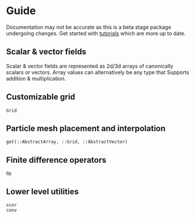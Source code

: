 # Guide

Documentation may not be accurate as this is a beta stage package undergoing changes. Get started with [tutorials](https://colab.research.google.com/drive/17JZEdK6aALxvn0JPBJEHGeK2nO1hPnhQ) which are more up to date.

## Scalar & vector fields

Scalar & vector fields are represented as 2d/3d arrays of canonically scalars or vectors. Array values can alternatively be any type that Supports addition & multiplication.

## Customizable grid

```@docs
Grid
```

## Particle mesh placement and interpolation

```@docs
get(::AbstractArray, ::Grid, ::AbstractVector)
```

## Finite difference operators

```@docs
Op
```

## Lower level utilities

```@docs
xcor
conv
```
